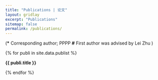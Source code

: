 ```yaml
---
title: "Publications | 论文"
layout: gridlay
excerpt: "Publications"
sitemap: false
permalink: /publications/
---
```


<p></p>

(<b>*</b> Corresponding author; PPPP <b>#</b> First author was advised by Lei Zhu )

<p></p>

{% for publi in site.data.publist %}

<b>{{ publi.title }}</b>
<br /> 

{% endfor %}
